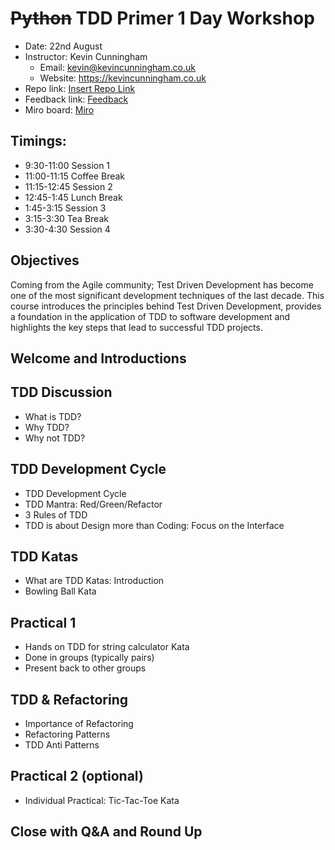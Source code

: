 # ~~Python~~ TDD Primer 1 Day Workshop

- Date: 22nd August
- Instructor: Kevin Cunningham
  - Email: kevin@kevincunningham.co.uk
  - Website: https://kevincunningham.co.uk
- Repo link: [Insert Repo Link](https://github.com/doingandlearning/python-tdd-aug-24)
- Feedback link: [Feedback](https://forms.microsoft.com/e/ppezudAfvf)
- Miro board: [Miro](https://miro.com/app/board/uXjVKnBaaVU=/)

## Timings:

- 9:30-11:00 Session 1
- 11:00-11:15 Coffee Break
- 11:15-12:45 Session 2
- 12:45-1:45 Lunch Break
- 1:45-3:15 Session 3
- 3:15-3:30 Tea Break
- 3:30-4:30 Session 4

## Objectives

Coming from the Agile community; Test Driven Development has become one of the most significant development techniques of the last decade. This course introduces the principles behind Test Driven Development, provides a foundation in the application of TDD to software development and highlights the key steps that lead to successful TDD projects.

## Welcome and Introductions

## TDD Discussion

- What is TDD?
- Why TDD?
- Why not TDD?

## TDD Development Cycle

- TDD Development Cycle
- TDD Mantra: Red/Green/Refactor
- 3 Rules of TDD
- TDD is about Design more than Coding: Focus on the Interface

## TDD Katas

- What are TDD Katas: Introduction
- Bowling Ball Kata

## Practical 1

- Hands on TDD for string calculator Kata
- Done in groups (typically pairs)
- Present back to other groups

## TDD & Refactoring

- Importance of Refactoring
- Refactoring Patterns
- TDD Anti Patterns

## Practical 2 (optional)

- Individual Practical: Tic-Tac-Toe Kata

## Close with Q&A and Round Up
